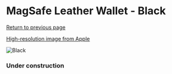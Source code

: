 # MagSafe Leather Wallet - Black

[Return to previous page](/wallet)

[High-resolution image from Apple](https://store.storeimages.cdn-apple.com/8756/as-images.apple.com/is/MHLR3?wid=4500&hei=4500&fmt=png)

<div style="width: 384px"><img src="/everypreview/MHLR3.png" alt="Black"></div>

### Under construction
